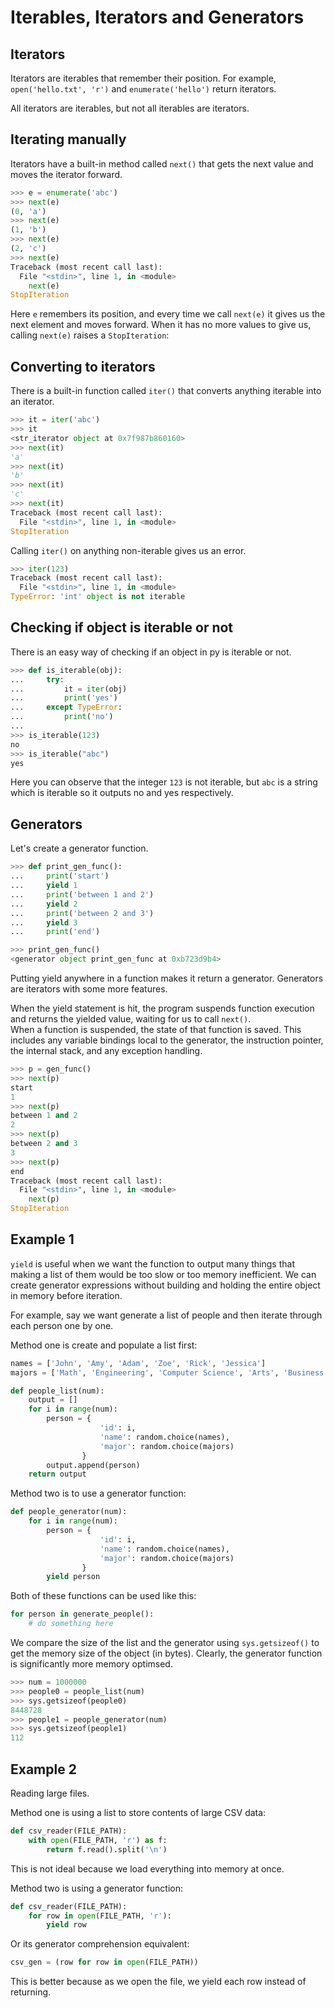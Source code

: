 # Iterables, Iterators and Generators

## Iterators
Iterators are iterables that remember their position. For example, `open('hello.txt', 'r')` and `enumerate('hello')` return iterators.

All iterators are iterables, but not all iterables are iterators.

## Iterating manually
Iterators have a built-in method called `next()` that gets the next value and moves the iterator forward.
```py
>>> e = enumerate('abc')
>>> next(e)
(0, 'a')
>>> next(e)
(1, 'b')
>>> next(e)
(2, 'c')
>>> next(e)
Traceback (most recent call last):
  File "<stdin>", line 1, in <module>
    next(e)
StopIteration
```

Here `e` remembers its position, and every time we call `next(e)` it gives us the next element and moves forward. When it has no more values to give us, calling `next(e)` raises a `StopIteration`:

## Converting to iterators
There is a built-in function called `iter()` that converts anything iterable into an iterator.
```py
>>> it = iter('abc')
>>> it
<str_iterator object at 0x7f987b860160>
>>> next(it)
'a'
>>> next(it)
'b'
>>> next(it)
'c'
>>> next(it)
Traceback (most recent call last):
  File "<stdin>", line 1, in <module>
StopIteration
```
Calling `iter()` on anything non-iterable gives us an error.

```py
>>> iter(123)
Traceback (most recent call last):
  File "<stdin>", line 1, in <module>
TypeError: 'int' object is not iterable
```

## Checking if object is iterable or not
There is an easy way of checking if an object in py is iterable or not.

```py
>>> def is_iterable(obj):
...     try:
...         it = iter(obj)
...         print('yes')
...     except TypeError:
...         print('no')
...
>>> is_iterable(123)
no
>>> is_iterable("abc")
yes
```
Here you can observe that the integer `123` is not iterable, but `abc` is a string which is iterable so it outputs no and yes respectively.

## Generators

Let's create a generator function.
```py
>>> def print_gen_func():
...     print('start')
...     yield 1
...     print('between 1 and 2')
...     yield 2
...     print('between 2 and 3')
...     yield 3
...     print('end')

>>> print_gen_func()
<generator object print_gen_func at 0xb723d9b4>
```

Putting yield anywhere in a function makes it return a generator. Generators are iterators with some more features.

When the yield statement is hit, the program suspends function execution and returns the yielded value, waiting for us to call `next()`.  
When a function is suspended, the state of that function is saved. This includes any variable bindings local to the generator, the instruction pointer, the internal stack, and any exception handling.


```py
>>> p = gen_func()
>>> next(p)
start
1
>>> next(p)
between 1 and 2
2
>>> next(p)
between 2 and 3
3
>>> next(p)
end
Traceback (most recent call last):
  File "<stdin>", line 1, in <module>
    next(p)
StopIteration
```

## Example 1
`yield` is useful when we want the function to output many things that making a list of them would be too slow or too memory inefficient. We can create generator expressions without building and holding the entire object in memory before iteration.

For example, say we want generate a list of people and then iterate through each person one by one.

Method one is create and populate a list first:
```py
names = ['John', 'Amy', 'Adam', 'Zoe', 'Rick', 'Jessica']
majors = ['Math', 'Engineering', 'Computer Science', 'Arts', 'Business']

def people_list(num):
    output = []
    for i in range(num):
        person = {
                    'id': i,
                    'name': random.choice(names),
                    'major': random.choice(majors)
                }
        output.append(person)
    return output 
```

Method two is to use a generator function:
```py
def people_generator(num):
    for i in range(num):
        person = {
                    'id': i,
                    'name': random.choice(names),
                    'major': random.choice(majors)
                }
        yield person
```

Both of these functions can be used like this:

```py
for person in generate_people():
    # do something here
```

We compare the size of the list and the generator using `sys.getsizeof()` to get the memory size of the object (in bytes). Clearly, the generator function is significantly more memory optimsed.

```py
>>> num = 1000000
>>> people0 = people_list(num)
>>> sys.getsizeof(people0)
8448728
>>> people1 = people_generator(num)
>>> sys.getsizeof(people1)
112
```

## Example 2
Reading large files.

Method one is using a list to store contents of large CSV data:
```py
def csv_reader(FILE_PATH):
    with open(FILE_PATH, 'r') as f:
        return f.read().split('\n')
```
This is not ideal because we load everything into memory at once.

Method two is using a generator function:

```py
def csv_reader(FILE_PATH):
    for row in open(FILE_PATH, 'r'):
        yield row
```
Or its generator comprehension equivalent:
```py
csv_gen = (row for row in open(FILE_PATH))
```
This is better because as we open the file, we yield each row instead of returning.
